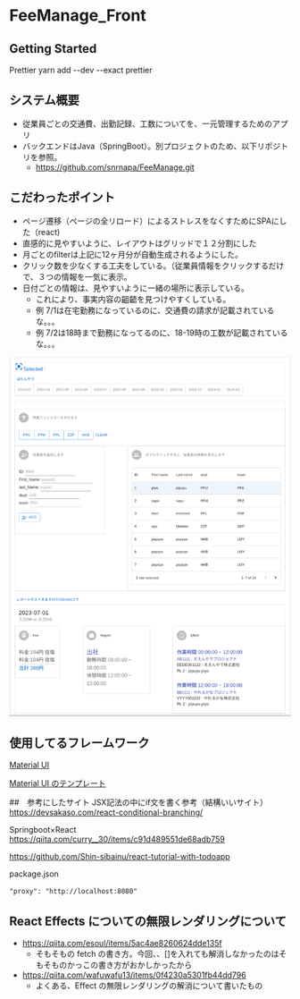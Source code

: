 # FeeManage_Front

## Getting Started

Prettier
yarn add --dev --exact prettier

## システム概要

- 従業員ごとの交通費、出勤記録、工数についてを、一元管理するためのアプリ
- バックエンドはJava（SpringBoot）。別プロジェクトのため、以下リポジトリを参照。
  - https://github.com/snrnapa/FeeManage.git

## こだわったポイント

- ページ遷移（ページの全リロード）によるストレスをなくすためにSPAにした（react)
- 直感的に見やすいように、レイアウトはグリッドで１２分割にした
- 月ごとのfilterは上記に12ヶ月分が自動生成されるようにした。
- クリック数を少なくする工夫をしている。（従業員情報をクリックするだけで、３つの情報を一気に表示。
- 日付ごとの情報は、見やすいように一緒の場所に表示している。
  - これにより、事実内容の齟齬を見つけやすくしている。
  - 例 7/1は在宅勤務になっているのに、交通費の請求が記載されているな。。。
  - 例 7/2は18時まで勤務になってるのに、18-19時の工数が記載されているな。。。

![](2023-07-30-22-21-30.png)

## 使用してるフレームワーク

[Material UI](https://mui.com/material-ui/getting-started/overview/)

[Material UI のテンプレート](https://mui.com/material-ui/getting-started/templates/)

##　参考にしたサイト
JSX記法の中にif文を書く参考（結構いいサイト）
https://devsakaso.com/react-conditional-branching/

Springboot×React
https://qiita.com/curry__30/items/c91d489551de68adb759

https://github.com/Shin-sibainu/react-tutorial-with-todoapp

package.json

```
"proxy": "http://localhost:8080"
```

## React Effects についての無限レンダリングについて

- https://qiita.com/esoul/items/5ac4ae8260624dde135f
  - そもそもの fetch の書き方。今回、、[]を入れても解消しなかったのはそもそものかっこの書き方がおかしかったから
- https://qiita.com/wafuwafu13/items/0f4230a5301fb44dd796
  - よくある、Effect の無限レンダリングの解消について書いたもの
